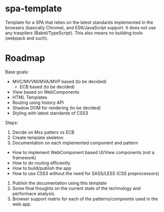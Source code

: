 # spa-template

Template for a SPA that relies on the latest standards implemented in the browsers (basically Chrome), and ES6/JavaScript support.
It does not use any traspilers (Babel/TypeScript). This also means no building tools (webpack and such).



# Roadmap

Base goals:

* MVC/MVVM/MVA/MVP based (to be decided)
  * ECB based (to be decided)
* View based on WebComponents
* HTML Templates
* Routing using history API
* Shadow DOM for rendering (to be decided)
* Styling with latest standards of CSS3

Steps:
1. Decide on Mxx patters vs ECB
1. Create template skeleton
1. Documentation on each implemented component and pattern
 * How to implement WebComponent based UI/View components (not a framework)
 * How to do routing efficiently
 * How to build/publish the app
 * How to use CSS3 without the need for SASS/LESS (CSS preprocessors)
1. Publish the documentation using this template
1. Some final thoughts on the current state of the technology and performace analysis.
1. Browser support matrix for each of the patterns/compnents used in the web app.
